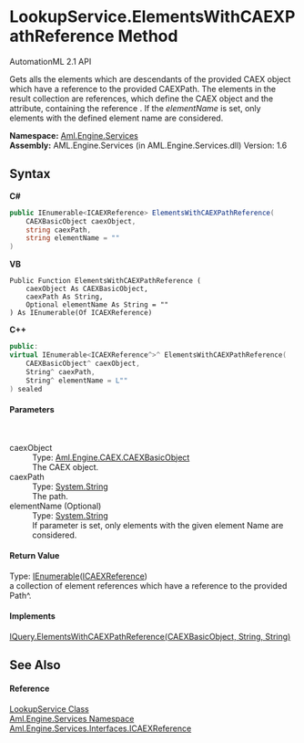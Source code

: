 # LookupService.ElementsWithCAEXPathReference Method 
AutomationML 2.1 API 

Gets alls the elements which are descendants of the provided CAEX object which have a reference to the provided CAEXPath. The elements in the result collection are references, which define the CAEX object and the attribute, containing the reference . If the *elementName* is set, only elements with the defined element name are considered.

**Namespace:**&nbsp;<a href="N_Aml_Engine_Services">Aml.Engine.Services</a><br />**Assembly:**&nbsp;AML.Engine.Services (in AML.Engine.Services.dll) Version: 1.6

## Syntax

**C#**<br />
``` C#
public IEnumerable<ICAEXReference> ElementsWithCAEXPathReference(
	CAEXBasicObject caexObject,
	string caexPath,
	string elementName = ""
)
```

**VB**<br />
``` VB
Public Function ElementsWithCAEXPathReference ( 
	caexObject As CAEXBasicObject,
	caexPath As String,
	Optional elementName As String = ""
) As IEnumerable(Of ICAEXReference)
```

**C++**<br />
``` C++
public:
virtual IEnumerable<ICAEXReference^>^ ElementsWithCAEXPathReference(
	CAEXBasicObject^ caexObject, 
	String^ caexPath, 
	String^ elementName = L""
) sealed
```


#### Parameters
&nbsp;<dl><dt>caexObject</dt><dd>Type: <a href="T_Aml_Engine_CAEX_CAEXBasicObject">Aml.Engine.CAEX.CAEXBasicObject</a><br />The CAEX object.</dd><dt>caexPath</dt><dd>Type: <a href="https://docs.microsoft.com/dotnet/api/system.string" target="_parent" rel="noopener noreferrer">System.String</a><br />The path.</dd><dt>elementName (Optional)</dt><dd>Type: <a href="https://docs.microsoft.com/dotnet/api/system.string" target="_parent" rel="noopener noreferrer">System.String</a><br />If parameter is set, only elements with the given element Name are considered.</dd></dl>

#### Return Value
Type: <a href="https://docs.microsoft.com/dotnet/api/system.collections.generic.ienumerable-1" target="_parent" rel="noopener noreferrer">IEnumerable</a>(<a href="T_Aml_Engine_Services_Interfaces_ICAEXReference">ICAEXReference</a>)<br />a collection of element references which have a reference to the provided Path^.

#### Implements
<a href="M_Aml_Engine_Services_Interfaces_IQuery_ElementsWithCAEXPathReference">IQuery.ElementsWithCAEXPathReference(CAEXBasicObject, String, String)</a><br />

## See Also


#### Reference
<a href="T_Aml_Engine_Services_LookupService">LookupService Class</a><br /><a href="N_Aml_Engine_Services">Aml.Engine.Services Namespace</a><br /><a href="T_Aml_Engine_Services_Interfaces_ICAEXReference">Aml.Engine.Services.Interfaces.ICAEXReference</a><br />
